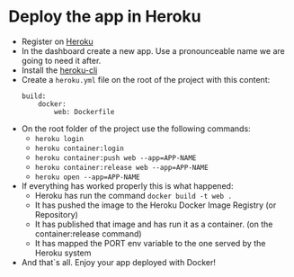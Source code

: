 # Deploy the app in Heroku

* Register on [Heroku](https://www.heroku.com/)
* In the dashboard create a new app. Use a pronounceable name we are going to need it after.
* Install the [heroku-cli](https://devcenter.heroku.com/articles/heroku-cli)
* Create a `heroku.yml` file on the root of the project with this content:
    ```
    build:
        docker:
            web: Dockerfile
    ```
* On the root folder of the project use the following commands:
    * `heroku login`
    * `heroku container:login`
    * `heroku container:push web --app=APP-NAME`  
    * `heroku container:release web --app=APP-NAME`
    * `heroku open --app=APP-NAME`
* If everything has worked properly this is what happened:
    * Heroku has run the command `docker build -t web .`
    * It has pushed the image to the Heroku Docker Image Registry (or Repository)
    * It has published that image and has run it as a container. (on the container:release command)
    * It has mapped the PORT env variable to the one served by the Heroku system
* And that`s all. Enjoy your app deployed with Docker!